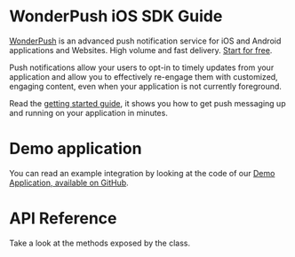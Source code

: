 # WonderPush iOS SDK Guide

[WonderPush](https://www.wonderpush.com) is an advanced push notification service for iOS and Android applications and Websites. High volume and fast delivery. [Start for free](https://dashboard.wonderpush.com/account/signup).

Push notifications allow your users to opt-in to timely updates from your application and allow you to effectively re-engage them with customized, engaging content, even when your application is not currently foreground.

Read the [getting started guide](https://www.wonderpush.com/docs/ios/getting-started), it shows you how to get push messaging up and running on your application in minutes.

# Demo application

You can read an example integration by looking at the code of our [Demo Application, available on GitHub](https://github.com/wonderpush/wonderpush-ios-demo).

# API Reference

Take a look at the methods exposed by the <WonderPush> class.
